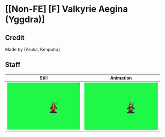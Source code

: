 # [\[Non-FE\] \[F\] Valkyrie Aegina \(Yggdra\)]

## Credit

Made by {Aruka, Kenpuhu}
	
## Staff

| Still | Animation |
| :---: | :-------: |
| ![Staff still](./Staff_000.png) | ![Staff animation](./Staff.gif) |
